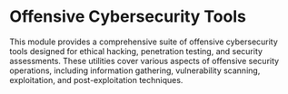 # Offensive Cybersecurity Tools

This module provides a comprehensive suite of offensive cybersecurity tools designed for ethical hacking, penetration testing, and security assessments. These utilities cover various aspects of offensive security operations, including information gathering, vulnerability scanning, exploitation, and post-exploitation techniques.
